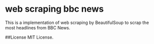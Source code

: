 # web scraping bbc news
This is a implementation of web scraping by BeautifulSoup to scrap the most headlines from BBC News.

##License
MIT License.
